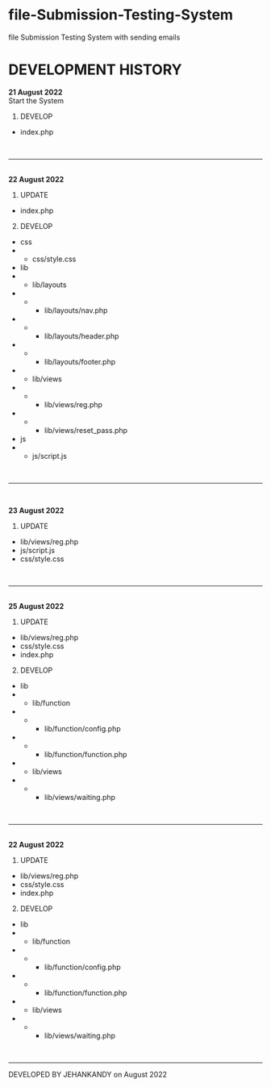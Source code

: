# file-Submission-Testing-System
file Submission Testing System with sending emails
<br>


# DEVELOPMENT HISTORY
<b>21 August 2022</b><br>
Start the System

  1. DEVELOP 
  - index.php

<br><hr><br>
<b>22 August 2022</b>
  1. UPDATE 
  - index.php
  
  2. DEVELOP 
  - css
  - - css/style.css
  - lib
  - - lib/layouts
  - - - lib/layouts/nav.php
  - - - lib/layouts/header.php
  - - - lib/layouts/footer.php
  - - lib/views
  - - - lib/views/reg.php
  - - - lib/views/reset_pass.php
  - js
  - - js/script.js
  
<br><hr><br>


<b>23 August 2022</b>
1. UPDATE
  - lib/views/reg.php
  - js/script.js
  - css/style.css
  
  
<br><hr><br>
<b>25 August 2022</b>
  1. UPDATE 
  - lib/views/reg.php
  - css/style.css
  - index.php
  
  2. DEVELOP 
  - lib
  - - lib/function
  - - - lib/function/config.php
  - - - lib/function/function.php
  - - lib/views
  - - - lib/views/waiting.php

<br><hr><br>
<b>22 August 2022</b>
  1. UPDATE 
  - lib/views/reg.php
  - css/style.css
  - index.php
  
  2. DEVELOP 
  - lib
  - - lib/function
  - - - lib/function/config.php
  - - - lib/function/function.php
  - - lib/views
  - - - lib/views/waiting.php
  
<br><hr>

DEVELOPED BY JEHANKANDY on August 2022
